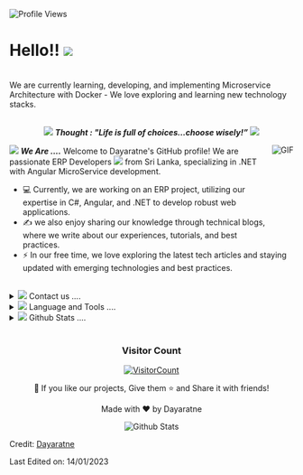![Profile Views](https://komarev.com/ghpvc/?username=dayaratneholding)
 
# Hello!! <img src="https://media.giphy.com/media/hVa6t0WpoDOk7Pxb7l/giphy.gif" width="50">
<br/>
We are currently learning, developing, and implementing Microservice Architecture with Docker - We love exploring and learning new technology stacks.
<br/>
<br/>
<p align="center">
<img src="https://media.giphy.com/media/gH3LO09IOiZIqePwv9/giphy.gif" width="50" /> <b><i align="center">Thought : "Life is full of choices…choose wisely!”</i></b> <img src="https://media.giphy.com/media/qjqUcgIyRjsl2/giphy.gif" width="50" />
 </p>

<img align="right" alt="GIF" height="160px" src="https://media.giphy.com/media/Ah3zHH7hvsSB2/giphy.gif" />

<img src="https://media.giphy.com/media/iY8CRBdQXODJSCERIr/giphy.gif" width="30px">&nbsp;***We Are ....***
Welcome to Dayaratne's GitHub profile! We are passionate ERP Developers <img src="https://media.giphy.com/media/WUlplcMpOCEmTGBtBW/giphy.gif" width="30"> from Sri Lanka, specializing in .NET with Angular MicroService development. 

- 💻 Currently, we are working on an ERP project, utilizing our expertise in C#, Angular, and .NET to develop robust web applications.
- ✍️ we also enjoy sharing our knowledge through technical blogs, where we write about our experiences, tutorials, and best practices.
- ⚡ In our free time, we love exploring the latest tech articles and staying updated with emerging technologies and best practices.
<br>

<!-- contact us -->
<details>
 <summary><img src="https://media.giphy.com/media/iY8CRBdQXODJSCERIr/giphy.gif" width="30px">&nbsp;Contact us ....</summary>
<div>
  <samp>
    <h2 align="center">you can reach Dayaratne by:</h2>
    <p align="center">
      <br/>
      <a href="https://fb.com/dayaratneholding" target="blank"><img align="center"
         src="https://img.shields.io/badge/facebook-4267B2.svg?style=for-the-badge&logo=facebook&logoColor=white"
         alt="azzar" height="30"/></a>
      <a href="mailto:kokilas@dayaratne.com" target="blank"><img align="center"
         src="https://img.shields.io/badge/gmail-EA4335.svg?style=for-the-badge&logo=gmail&logoColor=white"
         alt="azzar" height="30"/></a>
    </p>
  </samp>
</div>
</details>

<details>
 <summary><img src="https://media.giphy.com/media/iY8CRBdQXODJSCERIr/giphy.gif" width="30px">&nbsp;Language and Tools ....</summary>
 <div>
 <samp>
<p align="center">
<img src="https://raw.githubusercontent.com/8bithemant/8bithemant/master/svg/dev/languages/html.svg" alt="html" style="vertical-align:top; margin:4px">
<img src="https://raw.githubusercontent.com/8bithemant/8bithemant/master/svg/dev/languages/js.svg" alt="js" style="vertical-align:top; margin:4px">
<img src="https://raw.githubusercontent.com/8bithemant/8bithemant/master/svg/dev/languages/csharp.svg" alt="python" style="vertical-align:top; margin:4px">
<img src="https://www.svgrepo.com/show/303230/angular-icon-logo.svg" alt="angular" style="vertical-align:top; margin:4px;height:40px;width:40px">
<img src="https://www.svgrepo.com/show/376369/dotnet.svg" alt=".net" style="vertical-align:top; margin:4px;height:40px;width:40px">
 <img src="https://www.svgrepo.com/show/303231/docker-logo.svg" alt="docker" style="vertical-align:top; margin:4px;height:50px;width:80px">
 <img src="https://www.svgrepo.com/show/303229/microsoft-sql-server-logo.svg" alt="docker" style="vertical-align:top; margin:4px;height:50px;width:80px">
 <img src="https://www.svgrepo.com/show/303210/figma-1-logo.svg" alt="figma" style="vertical-align:top; margin:4px;height:50px;width:80px">
 <img src="https://www.svgrepo.com/show/303460/redis-logo.svg" alt="redis" style="vertical-align:top; margin:4px;height:50px;width:80px">
 <img src="https://www.svgrepo.com/show/303554/nginx-logo.svg" alt="nginx" style="vertical-align:top; margin:4px;height:50px;width:80px">
 <img src="https://www.svgrepo.com/show/303548/git-icon-logo.svg" alt="git" style="vertical-align:top; margin:4px;height:50px;width:80px">
 <img src="https://www.svgrepo.com/show/217753/github.svg" alt="github" style="vertical-align:top; margin:4px;height:50px;width:80px">
<img src="https://raw.githubusercontent.com/8bithemant/8bithemant/master/svg/dev/tools/visualstudio_code.svg" alt="vscode" style="vertical-align:top; margin:4px">
<img src="https://raw.githubusercontent.com/rahul-jha98/github_readme_icons/main/language_and_tools/square/java/java.svg" style="vertical-align:top; margin:4px">
<img src="https://raw.githubusercontent.com/rahul-jha98/github_readme_icons/main/language_and_tools/square/node/node.svg" style="vertical-align:top; margin:4px">
<img src="https://raw.githubusercontent.com/devicons/devicon/master/icons/bootstrap/bootstrap-plain-wordmark.svg" alt="bootstrap" width="60" height="60"/>
<img src="https://raw.githubusercontent.com/devicons/devicon/master/icons/express/express-original-wordmark.svg" alt="express" width="60" height="60"/> 
<img src="https://raw.githubusercontent.com/devicons/devicon/master/icons/mongodb/mongodb-original-wordmark.svg" alt="mongodb" width="60" height="60"/> 
<img src="https://raw.githubusercontent.com/devicons/devicon/master/icons/css3/css3-original-wordmark.svg" alt="css3" width="60" height="60"/> 
</p> 
 </samp> 
 </div>
 </details>
<!-- ### 📊 Github Stats -->
<details>
<summary><img src="https://media.giphy.com/media/iY8CRBdQXODJSCERIr/giphy.gif" width="30px">&nbsp;Github Stats ....</summary>
<div>
<samp>
  <p align="center">
 <img src="https://media.giphy.com/media/W5eoZHPpUx9sapR0eu/giphy.gif" width="30px" alt="Git"/>&nbsp;<i><b>Git Activeness</b></i></p>
 
<p align="center">
 
[![Dayaratne's GitHub stats](https://github-readme-stats.vercel.app/api?username=dayaratneholding&count_private=true&show_icons=true&theme=radical)](https://github.com/dayaratneholding)
 
[![Top Langs](https://github-readme-stats.vercel.app/api/top-langs/?username=dayaratneholding&layout=compact)](https://github.com/anuraghazra/github-readme-stats)
 
[![trophy](https://github-profile-trophy.vercel.app/?username=dayaratneholding&theme=onedark&row=1&column=7)](https://github.com/ryo-ma/github-profile-trophy)

![](https://github-readme-streak-stats.herokuapp.com/?user=dayaratneholding&theme=dark)
 
<!--  # Productivity Stats📈: -->
<table>
  <tr>
    <td><img src="https://github-profile-summary-cards.vercel.app/api/cards/profile-details?username=dayaratneholding&theme=monokai"  display=block width=100% height=auto  alt="1" ></td>
   </tr>
</table>
 </p>
 </samp>
 </div>
 </details>
 <br>
 
 <h3 align="center">Visitor Count</h3>
<a align="center" href="https://profile-counter.glitch.me/{dayaratneholding}/count.svg">
  
 ![VisitorCount](https://profile-counter.glitch.me/{dayaratneholding}/count.svg)  
  
</a>
 
<p align="center">🤍 If you like our projects, Give them ⭐ and Share it with friends!</p>
</p>
<p align="center">Made with ❤️ by Dayaratne</p>


<p align="center">
        <img src="https://raw.githubusercontent.com/bornmay/bornmay/Update/svg/Bottom.svg" alt="Github Stats" />
</p>

Credit: [Dayaratne](https://github.com/dayaratneholding)

Last Edited on: 14/01/2023
